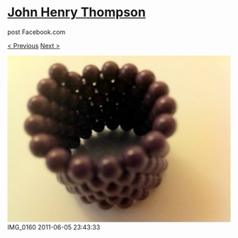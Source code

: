 # [John Henry Thompson](../README.md)
post Facebook.com

[< Previous](2011-06-05-3.md) [Next >](2011-06-05-5.md)

[![](../media/2011-06-05/Magnetic-Balls-IMG_0160.jpg)](../README.md)
IMG_0160
2011-06-05 23:43:33